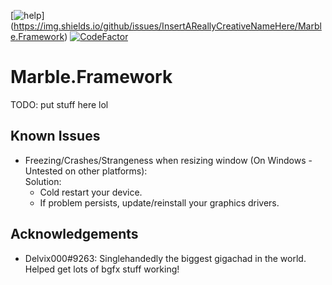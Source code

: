 [![help](https://img.shields.io/github/issues/InsertAReallyCreativeNameHere/Marble.Framework)]
(https://img.shields.io/github/issues/InsertAReallyCreativeNameHere/Marble.Framework)
[![CodeFactor](https://www.codefactor.io/repository/github/insertareallycreativenamehere/marble.framework/badge)](https://www.codefactor.io/repository/github/insertareallycreativenamehere/marble.framework)

# Marble.Framework
TODO: put stuff here lol

## Known Issues
 - Freezing/Crashes/Strangeness when resizing window (On Windows - Untested on other platforms):   
   Solution:
    - Cold restart your device.
    - If problem persists, update/reinstall your graphics drivers.

## Acknowledgements
 - Delvix000#9263: Singlehandedly the biggest gigachad in the world. Helped get lots of bgfx stuff working!
